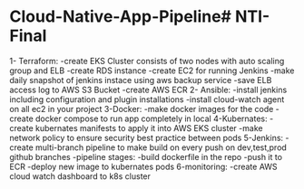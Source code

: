 # Cloud-Native-App-Pipeline# NTI-Final
1- Terraform:
-create EKS Cluster consists of two nodes with auto scaling group and ELB
-create RDS instance
-create EC2 for running Jenkins
-make daily snapshot of jenkins instace using aws backup service
-save ELB access log to AWS S3 Bucket
-create AWS ECR 
2- Ansible:
-install jenkins including configuration and plugin installations
-install cloud-watch agent on all ec2 in your project
3-Docker:
-make docker images for the code
-create docker compose to run app completely in local
4-Kubernates:
-create kubernates manifests to apply it into AWS EKS cluster
-make network policy to ensure security best practice between pods
5-Jenkins:
-create multi-branch pipeline to make build on every push on dev,test,prod github branches
-pipeline stages:
-build dockerfile in the repo
-push it to ECR
-deploy new image to kubernates pods
 6-monitoring:
 -create AWS cloud watch dashboard to k8s cluster 
